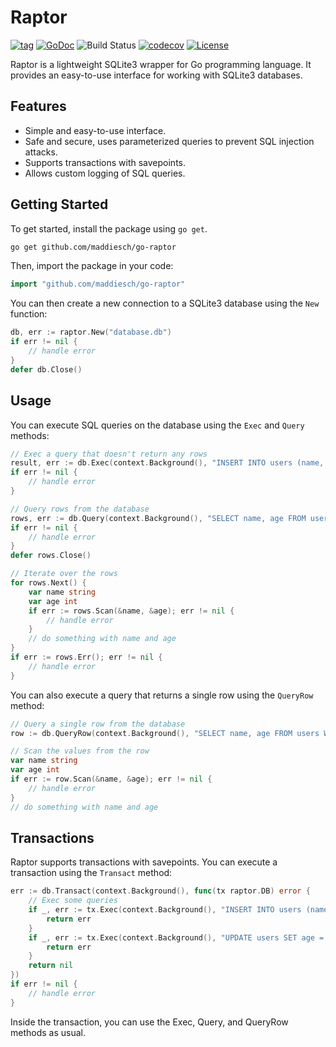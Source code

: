 # Raptor

[![tag](https://img.shields.io/github/v/tag/maddiesch/go-raptor.svg)](https://github.com/maddiesch/go-raptor/releases)
[![GoDoc](https://godoc.org/github.com/maddiesch/go-raptor?status.svg)](https://pkg.go.dev/github.com/maddiesch/go-raptor)
![Build Status](https://github.com/maddiesch/go-raptor/actions/workflows/ci.yml/badge.svg)
[![codecov](https://codecov.io/gh/maddiesch/go-raptor/graph/badge.svg?token=K62CECQYJK)](https://codecov.io/gh/maddiesch/go-raptor)
[![License](https://img.shields.io/github/license/maddiesch/go-raptor)](./LICENSE)

Raptor is a lightweight SQLite3 wrapper for Go programming language. It provides an easy-to-use interface for working with SQLite3 databases.

## Features

- Simple and easy-to-use interface.
- Safe and secure, uses parameterized queries to prevent SQL injection attacks.
- Supports transactions with savepoints.
- Allows custom logging of SQL queries.

## Getting Started

To get started, install the package using `go get`.

```bash
go get github.com/maddiesch/go-raptor
```

Then, import the package in your code:

```go
import "github.com/maddiesch/go-raptor"
```

You can then create a new connection to a SQLite3 database using the `New` function:

```go
db, err := raptor.New("database.db")
if err != nil {
    // handle error
}
defer db.Close()
```

## Usage

You can execute SQL queries on the database using the `Exec` and `Query` methods:

```go
// Exec a query that doesn't return any rows
result, err := db.Exec(context.Background(), "INSERT INTO users (name, age) VALUES (?, ?)", "John Doe", 42)
if err != nil {
    // handle error
}

// Query rows from the database
rows, err := db.Query(context.Background(), "SELECT name, age FROM users WHERE age > ?", 30)
if err != nil {
    // handle error
}
defer rows.Close()

// Iterate over the rows
for rows.Next() {
    var name string
    var age int
    if err := rows.Scan(&name, &age); err != nil {
        // handle error
    }
    // do something with name and age
}
if err := rows.Err(); err != nil {
    // handle error
}
```

You can also execute a query that returns a single row using the `QueryRow` method:

```go
// Query a single row from the database
row := db.QueryRow(context.Background(), "SELECT name, age FROM users WHERE id = ?", 1)

// Scan the values from the row
var name string
var age int
if err := row.Scan(&name, &age); err != nil {
    // handle error
}
// do something with name and age
```

## Transactions

Raptor supports transactions with savepoints. You can execute a transaction using the `Transact` method:

```go
err := db.Transact(context.Background(), func(tx raptor.DB) error {
    // Exec some queries
    if _, err := tx.Exec(context.Background(), "INSERT INTO users (name, age) VALUES (?, ?)", "John Doe", 42); err != nil {
        return err
    }
    if _, err := tx.Exec(context.Background(), "UPDATE users SET age = ? WHERE name = ?", 43, "John Doe"); err != nil {
        return err
    }
    return nil
})
if err != nil {
    // handle error
}
```

Inside the transaction, you can use the Exec, Query, and QueryRow methods as usual.
